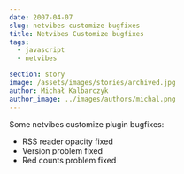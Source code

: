```yaml
---
date: 2007-04-07
slug: netvibes-customize-bugfixes
title: Netvibes Customize bugfixes
tags:
  - javascript
  - netvibes

section: story
image: /assets/images/stories/archived.jpg
author: Michał Kalbarczyk
author_image: ../images/authors/michal.png
---
```


Some netvibes customize plugin bugfixes:

 - RSS reader opacity fixed
 - Version problem fixed
 - Red counts problem fixed
